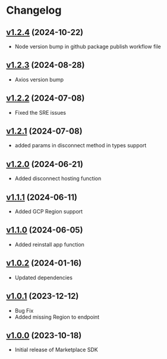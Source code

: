 # Changelog
## [v1.2.4](https://github.com/contentstack/contentstack-marketplace-sdk/tree/v1.2.4) (2024-10-22)
 - Node version bump in github package publish workflow file

## [v1.2.3](https://github.com/contentstack/contentstack-marketplace-sdk/tree/v1.2.3) (2024-08-28)
 - Axios version bump

## [v1.2.2](https://github.com/contentstack/contentstack-marketplace-sdk/tree/v1.2.2) (2024-07-08)
 - Fixed the SRE issues

## [v1.2.1](https://github.com/contentstack/contentstack-marketplace-sdk/tree/v1.2.1) (2024-07-08)

 - added params in disconnect method in types support
 
## [v1.2.0](https://github.com/contentstack/contentstack-marketplace-sdk/tree/v1.2.0) (2024-06-21)
 - Added disconnect hosting function

## [v1.1.1](https://github.com/contentstack/contentstack-marketplace-sdk/tree/v1.1.1) (2024-06-11)
 - Added GCP Region support

## [v1.1.0](https://github.com/contentstack/contentstack-marketplace-sdk/tree/v1.1.0) (2024-06-05)
 - Added reinstall app function

## [v1.0.2](https://github.com/contentstack/contentstack-marketplace-sdk/tree/v1.0.2) (2024-01-16)
 - Updated dependencies

## [v1.0.1](https://github.com/contentstack/contentstack-marketplace-sdk/tree/v1.0.1) (2023-12-12)
 - Bug Fix
  - Added missing Region to endpoint

## [v1.0.0](https://github.com/contentstack/contentstack-marketplace-sdk/tree/v1.0.0) (2023-10-18)
 - Initial release of Marketplace SDK
